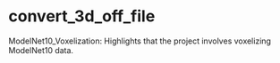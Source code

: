 # convert_3d_off_file
ModelNet10_Voxelization: Highlights that the project involves voxelizing ModelNet10 data.
